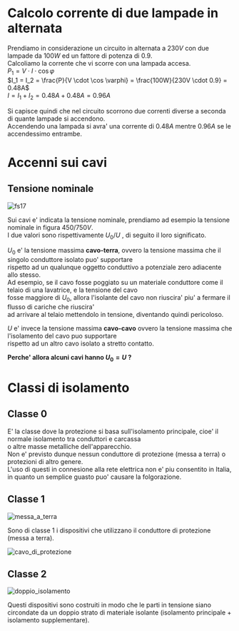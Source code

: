 # Calcolo corrente di due lampade in alternata

Prendiamo in considerazione un circuito in alternata a $230V$ con due lampade da $100W$ ed un fattore di potenza di $0.9$.  
Calcoliamo la corrente che vi scorre con una lampada accesa.  
$P_1 = V \cdot I \cdot \cos \varphi$  
$I_1 = I_2 = \frac{P}{V \cdot \cos \varphi} = \frac{100W}{230V \cdot 0.9} = 0.48A$  
$I = I_1 + I_2 = 0.48A + 0.48A = 0.96A$  

Si capisce quindi che nel circuito scorrono due correnti diverse a seconda di quante lampade si accendono.  
Accendendo una lampada si avra' una corrente di $0.48A$ mentre $0.96A$ se le accendessimo entrambe.  

# Accenni sui cavi  
## Tensione nominale  

![fs17](https://user-images.githubusercontent.com/7195133/198819412-a273efd9-a132-4163-8e6d-71fb3f70dad5.jpg)  

Sui cavi e' indicata la tensione nominale, prendiamo ad esempio la tensione nominale in figura $450/750V$.  
I due valori sono rispettivamente $U_0/U$ , di seguito il loro significato.  

$U_0$ e' la tensione massima **cavo-terra**, ovvero la tensione massima che il singolo conduttore isolato puo' supportare  
rispetto ad un qualunque oggetto conduttivo a potenziale zero adiacente allo stesso.  
Ad esempio, se il cavo fosse poggiato su un materiale conduttore come il telaio di una lavatrice, e la tensione del cavo  
fosse maggiore di $U_0$, allora l'isolante del cavo non riuscira' piu' a fermare il flusso di cariche che riuscira'  
ad arrivare al telaio mettendolo in tensione, diventando quindi pericoloso.  

$U$ e' invece la tensione massima **cavo-cavo** ovvero la tensione massima che l'isolamento del cavo puo supportare  
rispetto ad un altro cavo isolato a stretto contatto.  

**Perche' allora alcuni cavi hanno $U_0 = U$ ?**  


# Classi di isolamento  

## Classe 0  

E' la classe dove la protezione si basa sull'isolamento principale, cioe' il normale isolamento tra conduttori e carcassa  
o altre masse metalliche dell'apparecchio.  
Non e' previsto dunque nessun conduttore di protezione (messa a terra) o protezioni di altro genere.  
L'uso di questi in connesione alla rete elettrica non e' piu consentito in Italia, in quanto un semplice guasto puo' causare la folgorazione.  

## Classe 1  

![messa_a_terra](https://user-images.githubusercontent.com/7195133/198837885-2bc20c28-806e-4bba-95d4-6f3057a5f598.jpg)  

Sono di classe 1 i dispositivi che utilizzano il conduttore di protezione (messa a terra).  

![cavo_di_protezione](https://user-images.githubusercontent.com/7195133/198837894-e5cecc35-744d-4f23-ba06-3e58f7abf216.jpg)  


## Classe 2  

![doppio_isolamento](https://user-images.githubusercontent.com/7195133/198837975-3c05dd38-1c5d-4b1e-b5d5-c0100dc3cb05.jpg)

Questi dispositivi sono costruiti in modo che le parti in tensione siano circondate da un doppio strato di materiale isolante (isolamento principale + isolamento supplementare).  










